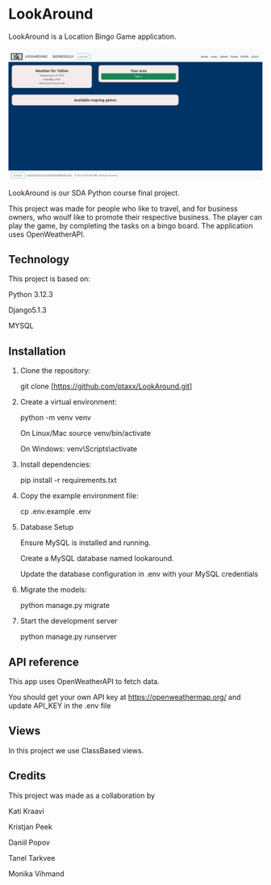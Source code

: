# LookAround

LookAround is a Location Bingo Game application.

![Image](https://github.com/ptaxx/LookAround/blob/main/assets/ScreenshotHome.png)

LookAround is our SDA Python course final project. 

This project was made for people who like to travel, and for business owners, who woulf like to promote their respective business. The player can play the game, by completing the tasks on a bingo board. The application uses OpenWeatherAPI.

## Technology

This project is based on:

Python 3.12.3

Django5.1.3

MYSQL

## Installation

1. Clone the repository:

   git clone [https://github.com/ptaxx/LookAround.git]
   
2. Create a virtual environment:

   python -m venv venv

   On Linux/Mac source venv/bin/activate   
   
   On Windows: venv\Scripts\activate

3. Install dependencies:

   pip install -r requirements.txt

4. Copy the example environment file:

   cp .env.example .env

5. Database Setup

   Ensure MySQL is installed and running.

   Create a MySQL database named lookaround.

   Update the database configuration in .env with your MySQL credentials

6. Migrate the models:

   python manage.py migrate

7. Start the development server

   python manage.py runserver

## API reference

This app uses OpenWeatherAPI to fetch data.

You should get your own API key at https://openweathermap.org/ and update API_KEY in the .env file

## Views

In this project we use ClassBased views.

## Credits

This project was made as a collaboration by

Kati Kraavi

Kristjan Peek

Daniil Popov

Tanel Tarkvee

Monika Vihmand
